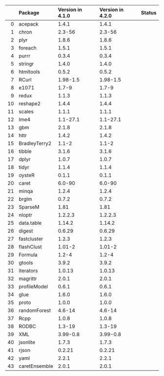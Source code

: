 <!-- markdown-link-check-disable -->

|    | Package       | Version in 4.1.0   | Version in 4.2.0   | Status   |
|---:|:--------------|:-------------------|:-------------------|:---------|
|  0 | acepack       | 1.4.1              | 1.4.1              |          |
|  1 | chron         | 2.3-56             | 2.3-56             |          |
|  2 | plyr          | 1.8.6              | 1.8.6              |          |
|  3 | foreach       | 1.5.1              | 1.5.1              |          |
|  4 | purrr         | 0.3.4              | 0.3.4              |          |
|  5 | stringr       | 1.4.0              | 1.4.0              |          |
|  6 | htmltools     | 0.5.2              | 0.5.2              |          |
|  7 | RCurl         | 1.98-1.5           | 1.98-1.5           |          |
|  8 | e1071         | 1.7-9              | 1.7-9              |          |
|  9 | redux         | 1.1.3              | 1.1.3              |          |
| 10 | reshape2      | 1.4.4              | 1.4.4              |          |
| 11 | scales        | 1.1.1              | 1.1.1              |          |
| 12 | lme4          | 1.1-27.1           | 1.1-27.1           |          |
| 13 | gbm           | 2.1.8              | 2.1.8              |          |
| 14 | httr          | 1.4.2              | 1.4.2              |          |
| 15 | BradleyTerry2 | 1.1-2              | 1.1-2              |          |
| 16 | tibble        | 3.1.6              | 3.1.6              |          |
| 17 | dplyr         | 1.0.7              | 1.0.7              |          |
| 18 | tidyr         | 1.1.4              | 1.1.4              |          |
| 19 | oysteR        | 0.1.1              | 0.1.1              |          |
| 20 | caret         | 6.0-90             | 6.0-90             |          |
| 21 | minqa         | 1.2.4              | 1.2.4              |          |
| 22 | brglm         | 0.7.2              | 0.7.2              |          |
| 23 | SparseM       | 1.81               | 1.81               |          |
| 24 | nloptr        | 1.2.2.3            | 1.2.2.3            |          |
| 25 | data.table    | 1.14.2             | 1.14.2             |          |
| 26 | digest        | 0.6.29             | 0.6.29             |          |
| 27 | fastcluster   | 1.2.3              | 1.2.3              |          |
| 28 | flashClust    | 1.01-2             | 1.01-2             |          |
| 29 | Formula       | 1.2-4              | 1.2-4              |          |
| 30 | gtools        | 3.9.2              | 3.9.2              |          |
| 31 | iterators     | 1.0.13             | 1.0.13             |          |
| 32 | magrittr      | 2.0.1              | 2.0.1              |          |
| 33 | profileModel  | 0.6.1              | 0.6.1              |          |
| 34 | glue          | 1.6.0              | 1.6.0              |          |
| 35 | proto         | 1.0.0              | 1.0.0              |          |
| 36 | randomForest  | 4.6-14             | 4.6-14             |          |
| 37 | Rcpp          | 1.0.8              | 1.0.8              |          |
| 38 | RODBC         | 1.3-19             | 1.3-19             |          |
| 39 | XML           | 3.99-0.8           | 3.99-0.8           |          |
| 40 | jsonlite      | 1.7.3              | 1.7.3              |          |
| 41 | rjson         | 0.2.21             | 0.2.21             |          |
| 42 | yaml          | 2.2.1              | 2.2.1              |          |
| 43 | caretEnsemble | 2.0.1              | 2.0.1              |          |